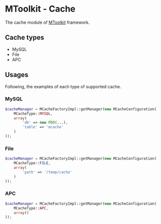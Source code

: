# MToolkit - Cache
The cache module of [MToolkit](https://github.com/mtoolkit/mtoolkit) framework.

## Cache types

- MySQL
- File
- APC

## Usages
Following, the examples of each type of supported cache.
 
### MySQL

```php
$cacheManager = MCacheFactoryImpl::getManager(new MCacheConfiguration(
    MCacheType::MYSQL,
    array(
        'db' => new PDO(...),
        'table' => 'mcache'
    )
));
```

### File

```php
$cacheManager = MCacheFactoryImpl::getManager(new MCacheConfiguration(
    MCacheType::FILE,
    array(
        'path' => '/temp/cache'
    )
));
```

### APC

```php
$cacheManager = MCacheFactoryImpl::getManager(new MCacheConfiguration(
    MCacheType::APC,
    array()
));
```